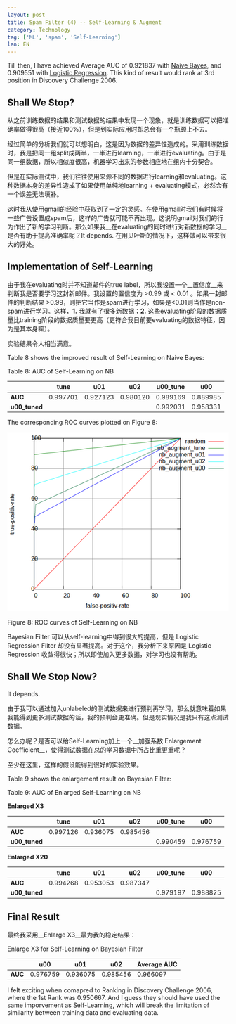 ```yaml
---
layout: post
title: Spam Filter (4) -- Self-Learning & Augment
category: Technology
tag: ['ML', 'spam', 'Self-Learning']
lan: EN
---
```


Till then, I have achieved Average AUC of 0.921837 with [Naive Bayes](/way/2014/01/27/spam-filter-two/), and 0.909551 with [Logistic Regression](way/2014/03/03/spam-filter-three/). This kind of result would rank at 3rd position in Discovery Challenge 2006.

<!--preview-->

## Shall We Stop?

从之前训练数据的结果和测试数据的结果中发现一个现象，就是训练数据可以把准确率做得很高（接近100%），但是到实际应用时却总会有一个瓶颈上不去。

经过简单的分析我们就可以想明白，这是因为数据的差异性造成的。采用训练数据时，我是把同一组split成两半，一半进行learning，一半进行evaluating。由于是同一组数据，所以相似度很高，机器学习出来的参数相应地在组内十分契合。

但是在实际测试中，我们往往使用来源不同的数据进行learning和evaluating。这种数据本身的差异性造成了如果使用单纯地learning + evaluating模式，必然会有一个误差无法填补。

这时我从使用gmail的经验中获取到了一定的灵感。在使用gmail时我们有时候将一些广告设置成spam后，这样的广告就可能不再出现。这说明gmail对我们的行为作出了新的学习判断。那么如果我__在evaluating的同时进行对新数据的学习__是否有助于提高准确率呢？It depends. 在用贝叶斯的情况下，这样做可以带来很大的好处。

## Implementation of Self-Learning

由于我在evaluating时并不知道邮件的true label，所以我设置一个__置信度__来判断我是否要学习这封新邮件。我设置的置信度为 >0.99 或 < 0.01 。如果一封邮件的判断结果 >0.99，则把它当作是spam进行学习，如果是<0.01则当作是non-spam进行学习。这样，__1.__ 我就有了很多新数据；__2.__ 这些evaluating阶段的数据质量比training阶段的数据质量要更高（更符合我目前要evaluating的数据特征，因为是其本身嘛）。

实验结果令人相当满意。

Table 8 shows the improved result of Self-Learning on Naive Bayes:

<span class="pic">Table 8: AUC of Self-Learning on NB</span>

<table>
<thead>
<tr><th> </th><th> tune </th><th> u01 </th><th> u02 </th><th> u00_tune </th><th> u00</th></tr>
</thead>
<tbody>
<tr><td><strong>AUC</strong>  </td><td> 0.997701  </td><td>  0.927123  </td><td> 0.980120  </td><td> 0.989169  </td><td>  0.889985</td></tr>
<tr><td><strong>u00_tuned</strong> </td><td> </td><td> </td><td> </td><td> 0.992031 </td><td> 0.958331</td></tr>
</tbody>
</table>

The corresponding ROC curves plotted on Figure 8:

![ROC SL Bayes](/images/spam-filter/roc_nb_augment.png)

<span class="pic">Figure 8: ROC curves of Self-Learning on NB</span>

Bayesian Filter 可以从self-learning中得到很大的提高，但是 Logistic Regression Filter 却没有显著提高。对于这个，我分析下来原因是 Logistic Regression 收敛得很快；所以即使加入更多数据，对学习也没有帮助。

## Shall We Stop Now?

It depends.

由于我可以通过加入unlabeled的测试数据来进行预判再学习，那么就意味着如果我能得到更多测试数据的话，我的预判会更准确。但是现实情况是我只有这点测试数据。

怎么办呢？是否可以给Self-Learning加上一个__加强系数 Enlargement Coefficient__，使得测试数据在总的学习数据中所占比重更重呢？

至少在这里，这样的假设能得到很好的实验效果。

Table 9 shows the enlargement result on Bayesian Filter:

<span class="pic">Table 9: AUC of Enlarged Self-Learning on NB</span>

__Enlarged X3__
<table>
<thead>
<tr><th> </th><th> tune </th><th> u01 </th><th> u02 </th><th> u00_tune </th><th> u00</th></tr>
</thead>
<tbody>
<tr><td><strong>AUC</strong>  </td><td> 0.997126  </td><td>  0.936075  </td><td> 0.985456  </td><td>   </td><td>  </td></tr>
<tr><td><strong>u00_tuned</strong> </td><td> </td><td> </td><td> </td><td> 0.990459 </td><td> 0.976759</td></tr>
</tbody>
</table>

__Enlarged X20__
<table>
<thead>
<tr><th> </th><th> tune </th><th> u01 </th><th> u02 </th><th> u00_tune </th><th> u00</th></tr>
</thead>
<tbody>
<tr><td><strong>AUC</strong>  </td><td> 0.994268  </td><td>  0.953053  </td><td> 0.987347  </td><td>   </td><td>  </td></tr>
<tr><td><strong>u00_tuned</strong> </td><td> </td><td> </td><td> </td><td> 0.979197 </td><td> 0.988825</td></tr>
</tbody>
</table>

## Final Result

最终我采用__Enlarge X3__最为我的稳定结果：

<span class="pic">Enlarge X3 for Self-Learning on Bayesian Filter</span>

<table>
<thead>
<tr><th> </th><th> u00 </th><th> u01 </th><th> u02 </th><th> Average AUC </th>
</thead>
<tbody>
<tr><td><strong>AUC</strong>  </td><td> 0.976759  </td><td>  0.936075  </td><td> 0.985456  </td><td>  0.966097 </td></tr>
</tbody>
</table>

I felt exciting when comapred to Ranking in Discovery Challenge 2006, where the 1st Rank was 0.950667. And I guess they should have used the same imporvement as Self-Learning, which will break the limitation of similarity between training data and evaluating data.

